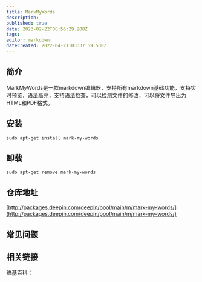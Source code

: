```yaml
---
title: MarkMyWords
description: 
published: true
date: 2023-02-22T08:56:29.208Z
tags: 
editor: markdown
dateCreated: 2022-04-21T03:37:59.530Z
---
```


## 简介

MarkMyWords是一款markdown编辑器，支持所有markdown基础功能，支持实时预览，语法高亮，支持语法检查，可以检测文件的修改，可以将文件导出为HTML和PDF格式。

## 安装

`sudo apt-get install mark-my-words`

## 卸载

`sudo apt-get remove mark-my-words`

## 仓库地址

[http://packages.deepin.com/deepin/pool/main/m/mark-my-words/](http://packages.deepin.com/deepin/pool/main/m/mark-my-words/)

## 常见问题

## 相关链接

维基百科：
